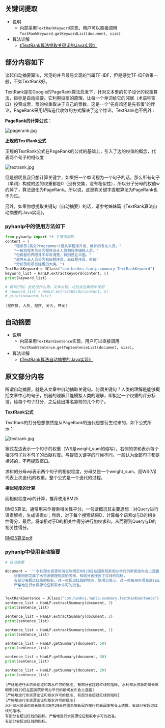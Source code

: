
## 关键词提取

- 说明
  * 内部采用`TextRankKeyword`实现，用户可以直接调用`TextRankKeyword.getKeywordList(document, size)`
- 算法详解
  * [《TextRank算法提取关键词的Java实现》](http://www.hankcs.com/nlp/textrank-algorithm-to-extract-the-keywords-java-implementation.html)
  
## 部分内容如下

谈起自动摘要算法，常见的并且最易实现的当属TF-IDF，但是感觉TF-IDF效果一般，不如TextRank好。

TextRank是在Google的PageRank算法启发下，针对文本里的句子设计的权重算法，目标是自动摘要。它利用投票的原理，让每一个单词给它的邻居（术语称窗口）投赞成票，票的权重取决于自己的票数。这是一个“先有鸡还是先有蛋”的悖论，PageRank采用矩阵迭代收敛的方式解决了这个悖论。TextRank也不例外：

**PageRank的计算公式：**

![pagerank.jpg](attachment:pagerank.jpg)

**正规的TextRank公式**

正规的TextRank公式在PageRank的公式的基础上，引入了边的权值的概念，代表两个句子的相似度：

![textrank.jpg](attachment:textrank.jpg)

但是很明显我只想计算关键字，如果把一个单词视为一个句子的话，那么所有句子（单词）构成的边的权重都是0（没有交集，没有相似性），所以分子分母的权值w约掉了，算法退化为PageRank。所以说，这里称关键字提取算法为PageRank也不为过。

另外，如果你想提取关键句（自动摘要）的话，请参考姊妹篇《TextRank算法自动摘要的Java实现》。

### pyhanlp中的使用方法如下


```python
from pyhanlp import *# 关键词提取
content = (
    "程序员(英文Programmer)是从事程序开发、维护的专业人员。"
    "一般将程序员分为程序设计人员和程序编码人员，"
    "但两者的界限并不非常清楚，特别是在中国。"
    "软件从业人员分为初级程序员、高级程序员、系统"
    "分析员和项目经理四大类。")
TextRankKeyword = JClass("com.hankcs.hanlp.summary.TextRankKeyword")
keyword_list = HanLP.extractKeyword(content, 5)
print(keyword_list)

# 新词识别，此处没什么用，文本太短。之后会在案例中使用
# newword_list = HanLP.extractWords(content, 5)
# print(newword_list)
```

    [程序员, 人员, 程序, 分为, 开发]


## 自动摘要

- 说明
  * 内部采用`TextRankSentence`实现，用户可以直接调用`TextRankSentence.getTopSentenceList(document, size)`。
- 算法详解
  * [《TextRank算法自动摘要的Java实现》](http://www.hankcs.com/nlp/textrank-algorithm-java-implementation-of-automatic-abstract.html)


## 原文部分内容
所谓自动摘要，就是从文章中自动抽取关键句。何谓关键句？人类的理解是能够概括文章中心的句子，机器的理解只能模拟人类的理解，即拟定一个权重的评分标准，给每个句子打分，之后给出排名靠前的几个句子。

**TextRank公式**

TextRank的打分思想依然是从PageRank的迭代思想衍生过来的，如下公式所示：

![textrank.jpg](attachment:textrank.jpg)


等式左边表示一个句子的权重（WS是weight_sum的缩写），右侧的求和表示每个相邻句子对本句子的贡献程度。与提取关键字的时候不同，一般认为全部句子都是相邻的，不再提取窗口。

求和的分母wji表示两个句子的相似程度，分母又是一个weight_sum，而WS(Vj)代表上次迭代j的权重。整个公式是一个迭代的过程。

**相似程度的计算**

而相似程度wji的计算，推荐使用BM25

BM25算法，通常用来作搜索相关性平分。一句话概况其主要思想：对Query进行语素解析，生成语素qi；然后，对于每个搜索结果D，计算每个语素qi与D的相关性得分，最后，将qi相对于D的相关性得分进行加权求和，从而得到Query与D的相关性得分。

[BM25算法pdf](http://www.hankcs.com/wp-content/uploads/2017/01/BM25%E7%AE%97%E6%B3%95.pdf)


### pyhanlp中使用自动摘要


```python
# 自动摘要

document = '''水利部水资源司司长陈明忠9月29日在国务院新闻办举行的新闻发布会上透露，
    根据刚刚完成了水资源管理制度的考核，有部分省接近了红线的指标，
    有部分省超过红线的指标。对一些超过红线的地方，陈明忠表示，对一些取用水项目进行区域的限批，
    严格地进行水资源论证和取水许可的批准。
     '''

TextRankSentence = JClass("com.hankcs.hanlp.summary.TextRankSentence")
sentence_list = HanLP.extractSummary(document, 3)
print(sentence_list)

sentence_list = HanLP.extractSummary(document, 2)
print(sentence_list)

sentence_list = HanLP.extractSummary(document, 1)
print(sentence_list)

sentence_list = HanLP.getSummary(document, 50)
print(sentence_list)

sentence_list = HanLP.getSummary(document, 30)
print(sentence_list)

sentence_list = HanLP.getSummary(document, 20)
print(sentence_list)
```

    [严格地进行水资源论证和取水许可的批准, 有部分省超过红线的指标, 水利部水资源司司长陈明忠9月29日在国务院新闻办举行的新闻发布会上透露]
    [严格地进行水资源论证和取水许可的批准, 有部分省超过红线的指标]
    [严格地进行水资源论证和取水许可的批准]
    水利部水资源司司长陈明忠9月29日在国务院新闻办举行的新闻发布会上透露。有部分省超过红线的指标。
    有部分省超过红线的指标。严格地进行水资源论证和取水许可的批准。
    有部分省超过红线的指标。

